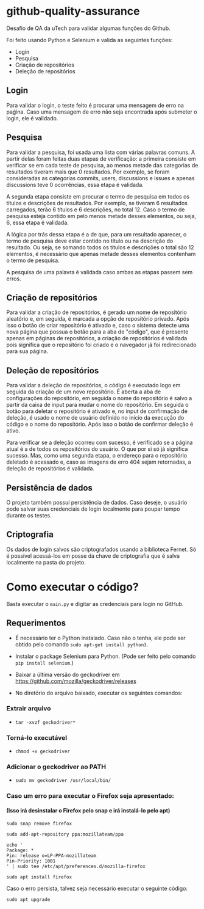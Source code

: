 # github-quality-assurance
Desafio de QA da uTech para validar algumas funções do Github.

Foi feito usando Python e Selenium e valida as seguintes funções:

- Login
- Pesquisa
- Criação de repositórios
- Deleção de repositórios

## Login
Para validar o login, o teste feito é procurar uma mensagem de erro na paǵina. Caso uma mensagem de erro não seja encontrada após submeter o login, ele é validado.

## Pesquisa
Para validar a pesquisa, foi usada uma lista com várias palavras comuns. A partir delas foram feitas duas etapas de verificação: a primeira consiste em verificar se em cada teste de pesquisa, ao menos metade das categorias de resultados tiveram mais que 0 resultados. Por exemplo, se foram consideradas as categorias commits, users, discussions e issues e apenas discussions teve 0 ocorrências, essa etapa é validada.

A segunda etapa consiste em procurar o termo de pesquisa em todos os títulos e descrições de resultados. Por exemplo, se tiveram 6 resultados carregados, terão 6 títulos e 6 descrições, no total 12. Caso o termo de pesquisa esteja contido em pelo menos metade desses elementos, ou seja, 6, essa etapa é validada. 

A lógica por trás dessa etapa é a de que, para um resultado aparecer, o termo de pesquisa deve estar contido no título ou na descrição do resultado. Ou seja, se somando todos os títulos e descrições o total são 12 elementos, é necessário que apenas metade desses elementos contenham o termo de pesquisa.

A pesquisa de uma palavra é validada caso ambas as etapas passem sem erros.

## Criação de repositórios
Para validar a criação de repositórios, é gerado um nome de repositório aleatório e, em seguida, é marcada a opção de repositório privado. Após isso o botão de criar repositório é ativado e, caso o sistema detecte uma nova página que possua o botão para a aba de "código", que é presente apenas em páginas de repositórios, a criação de repositórios é validada pois significa que o repositório foi criado e o navegador já foi redirecionado para sua página.

## Deleção de repositórios
Para validar a deleção de repositórios, o código é executado logo em seguida da criação de um novo repositório. É aberta a aba de configurações do repositório, em seguida o nome do repositório é salvo a partir da caixa de input para mudar o nome do repositório. Em seguida o botão para deletar o repositório é ativado e, no input de confirmação de deleção, é usado o nome de usuário definido no início da execução do código e o nome do repositório. Após isso o botão de confirmar deleção é ativo.

Para verificar se a deleção ocorreu com sucesso, é verificado se a página atual é a de todos os repositórios do usuário. O que por si só já significa sucesso. Mas, como uma segunda etapa, o endereço para o repositório deletado é acessado e, caso as imagens de erro 404 sejam retornadas, a deleção de repositórios é validada.

## Persistência de dados
O projeto também possuí persistência de dados. Caso deseje, o usuário pode salvar suas credenciais de login localmente para poupar tempo durante os testes.

## Criptografia
Os dados de login salvos são criptografados usando a biblioteca Fernet. Só é possível acessá-los em posse da chave de criptografia que é salva localmente na pasta do projeto.

# Como executar o código?
Basta executar o `main.py` e digitar as credenciais para login no GitHub.

## Requerimentos

- É necessário ter o Python instalado. Caso não o tenha, ele pode ser obtido pelo comando `sudo apt-get install python3`.

- Instalar o package Selenium para Python. (Pode ser feito pelo comando `pip install selenium`.)

- Baixar a última versão do geckodriver em https://github.com/mozilla/geckodriver/releases

- No diretório do arquivo baixado, executar os seguintes comandos:

### Extrair arquivo
- `tar -xvzf geckodriver*`

### Torná-lo executável
- `chmod +x geckodriver`

### Adicionar o geckodriver ao PATH
- `sudo mv geckodriver /usr/local/bin/`

### Caso um erro para executar o Firefox seja apresentado:
#### (Isso irá desinstalar o Firefox pelo snap e irá instalá-lo pelo apt)

`sudo snap remove firefox`

`sudo add-apt-repository ppa:mozillateam/ppa`
```
echo '
Package: *
Pin: release o=LP-PPA-mozillateam
Pin-Priority: 1001
' | sudo tee /etc/apt/preferences.d/mozilla-firefox
```
`sudo apt install firefox`

Caso o erro persista, talvez seja necessário executar o seguinte código:

`sudo apt upgrade`
